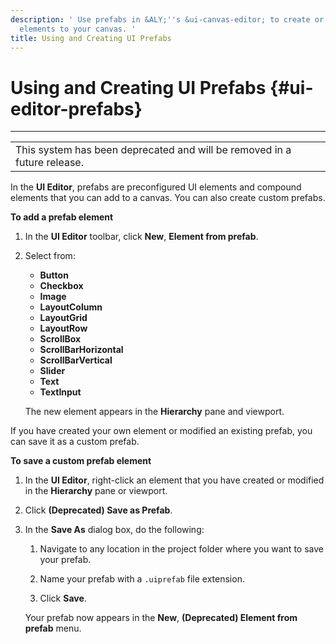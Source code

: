 ```yaml
---
description: ' Use prefabs in &ALY;''s &ui-canvas-editor; to create or add preconfigured
  elements to your canvas. '
title: Using and Creating UI Prefabs
---
```

# Using and Creating UI Prefabs {#ui-editor-prefabs}


****  

|  | 
| --- |
| This system has been deprecated and will be removed in a future release\. | 

In the **UI Editor**, prefabs are preconfigured UI elements and compound elements that you can add to a canvas\. You can also create custom prefabs\.

**To add a prefab element**

1. In the **UI Editor** toolbar, click **New**, **Element from prefab**\.

1. Select from:
   + **Button**
   + **Checkbox**
   + **Image**
   + **LayoutColumn**
   + **LayoutGrid**
   + **LayoutRow**
   + **ScrollBox**
   + **ScrollBarHorizontal**
   + **ScrollBarVertical**
   + **Slider**
   + **Text**
   + **TextInput**

   The new element appears in the **Hierarchy** pane and viewport\.

   

If you have created your own element or modified an existing prefab, you can save it as a custom prefab\.

**To save a custom prefab element**

1. In the **UI Editor**, right\-click an element that you have created or modified in the **Hierarchy** pane or viewport\.

1. Click **\(Deprecated\) Save as Prefab**\.

1. In the **Save As** dialog box, do the following:

   1. Navigate to any location in the project folder where you want to save your prefab\.

   1. Name your prefab with a `.uiprefab` file extension\.

   1. Click **Save**\.

   Your prefab now appears in the **New**, **\(Deprecated\) Element from prefab** menu\.
